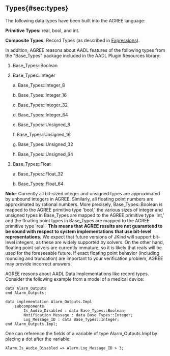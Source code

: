 ## Types{#sec:types}

The following data types have been built into the AGREE language:

**Primitive Types:** real, bool, and int.

**Composite Types:** Record Types (as described in [Expressions](03.07-Expressions.html#sec:expressions)).

In addition, AGREE reasons about AADL features of the following types
from the "Base\_Types" package included in the AADL Plugin Resources
library:

1.  Base\_Types::Boolean

2.  Base\_Types::Integer

    a.  Base\_Types::Integer\_8

    b.  Base\_Types::Integer\_16

    c.  Base\_Types::Integer\_32

    d.  Base\_Types::Integer\_64

    e.  Base\_Types::Unsigned\_8

    f.  Base\_Types::Unsigned\_16

    g.  Base\_Types::Unsigned\_32

    h.  Base\_Types::Unsigned\_64

3.  Base\_Types::Float

    a.  Base\_Types::Float\_32

    b.  Base\_Types::Float\_64

**Note**: Currently all bit-sized integer and unsigned types are
approximated by unbound integers in AGREE. Similarly, all floating point
numbers are approximated by rational numbers. More precisely,
Base\_Types::Boolean is mapped to the AGREE primitive type 'bool,' the
various sizes of integer and unsigned types in Base\_Types are mapped to
the AGREE primitive type 'int,' and the floating point types in
Base\_Types are mapped to the AGREE primitive type 'real.' **This means
that** **AGREE results are not guaranteed to be sound with respect to
system implementations** **that use bit-level representations.** We
expect that future versions of JKind will support bit-level integers, as
these are widely supported by solvers. On the other hand, floating point
solvers are currently immature, so it is likely that reals will be used
for the foreseeable future. If exact floating point behavior (including
rounding and truncation) are important to your verification problem,
AGREE may provide incorrect answers.

AGREE reasons about AADL
Data Implementations like record types. Consider the following example
from a model of a medical device:

~~~~~
data Alarm_Outputs
end Alarm_Outputs;

data implementation Alarm_Outputs.Impl
    subcomponents
        Is_Audio_Disabled : data Base_Types::Boolean;
        Notification_Message : data Base_Types::Integer;
        Log_Message_ID : data Base_Types::Integer;
end Alarm_Outputs.Impl;
~~~~~

One can reference the fields of a variable of type Alarm\_Outputs.Impl
by placing a dot after the variable:

    Alarm.Is_Audio_Disabled => Alarm.Log_Message_ID > 3;

